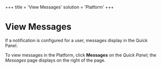 +++
title = 'View Messages'
solution = 'Platform'
+++

# View Messages

If a notification is configured for a user, messages display in the
Quick Panel.

To view messages in the Platform, click **Messages** on the *Quick
Panel*; the *Messages* page displays on the right of the page.
